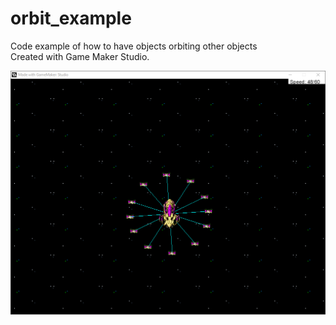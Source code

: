 # orbit_example

Code example of how to have objects orbiting other objects  
Created with Game Maker Studio.

![Screenshot](https://github.com/timeblade0/orbit_example/blob/main/screenshot.png)
